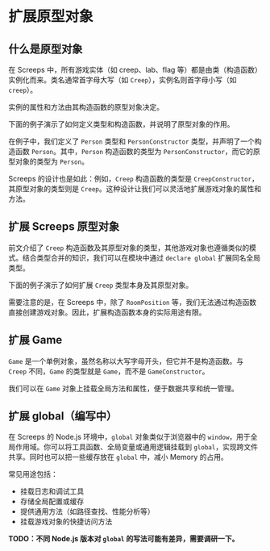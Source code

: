 # 扩展原型对象

## 什么是原型对象

在 Screeps 中，所有游戏实体（如 creep、lab、flag 等）都是由类（构造函数）实例化而来。类名通常首字母大写（如 `Creep`），实例名则首字母小写（如 `creep`）。

实例的属性和方法由其构造函数的原型对象决定。

下面的例子演示了如何定义类型和构造函数，并说明了原型对象的作用。

<CodeEditor title="原型对象演示" :model-options="showPrototypeOptions" :editor-styles="{height: '440px'}"></CodeEditor>

在例子中，我们定义了 `Person` 类型和 `PersonConstructor` 类型，并声明了一个构造函数 `Person`。其中，`Person` 构造函数的类型为 `PersonConstructor`，而它的原型对象的类型为 `Person`。

Screeps 的设计也是如此：例如，`Creep` 构造函数的类型是 `CreepConstructor`，其原型对象的类型则是 `Creep`。这种设计让我们可以灵活地扩展游戏对象的属性和方法。

## 扩展 Screeps 原型对象

前文介绍了 `Creep` 构造函数及其原型对象的类型，其他游戏对象也遵循类似的模式。结合类型合并的知识，我们可以在模块中通过 `declare global` 扩展同名全局类型。

下面的例子演示了如何扩展 `Creep` 类型本身及其原型对象。

<CodeEditor title="扩展构造函数本身及原型对象" :model-options="extendPrototypeOptions" :editor-styles="{height: '420px'}"></CodeEditor>

需要注意的是，在 Screeps 中，除了 `RoomPosition` 等，我们无法通过构造函数直接创建游戏对象。因此，扩展构造函数本身的实际用途有限。

## 扩展 Game

`Game` 是一个单例对象，虽然名称以大写字母开头，但它并不是构造函数。与 `Creep` 不同，`Game` 的类型就是 `Game`，而不是 `GameConstructor`。

<CodeEditor title="扩展 Game" :model-options="extendGameOptions" :editor-styles="{height: '290px'}"></CodeEditor>

我们可以在 `Game` 对象上挂载全局方法和属性，便于数据共享和统一管理。

## 扩展 global（编写中）

在 Screeps 的 Node.js 环境中，`global` 对象类似于浏览器中的 `window`，用于全局作用域。你可以将工具函数、全局变量或通用逻辑挂载到 `global`，实现跨文件共享。同时也可以把一些缓存放在 `global` 中，减小 Memory 的占用。

常见用途包括：

- 挂载日志和调试工具
- 存储全局配置或缓存
- 提供通用方法（如路径查找、性能分析等）
- 挂载游戏对象的快捷访问方法

**TODO：不同 Node.js 版本对 `global` 的写法可能有差异，需要调研一下。**

<script setup>
import {CodeEditor} from '@components/monaco-editor'

const showPrototypeOptions = [
    {
        value: `interface Person {
    name: string
    age: number
    getInfo: () => string
}

interface PersonConstructor {
    new (name: string, age: number): Person
    prototype: Person
}

declare const Person: PersonConstructor
Person.prototype.getInfo = function () {
    return \`Name: \${this.name}, Age: \${this.age}\`;
}

const p = new Person('keqing', 18)
console.log(p.getInfo())
        `,
        language: 'typescript',
        path: 'main1.ts'
    }
]

const extendPrototypeOptions = [
    {
        value: `declare global {
    interface Creep {
        sleep: () => void
    }

    interface CreepConstructor {
        creepCount: number
    }
}

Creep.prototype.sleep = function () {
    this.say('Zzz...');
}

const creep = Game.creeps['']
creep.sleep()
Creep.creepCount++

export {}
        `,
        language: 'typescript',
        path: 'main2.ts'
    }
]

const extendGameOptions = [
    {
        value: `declare global {
    interface Game {
        getMyCreeps: (roomName: string) => Creep[]
    }
}

Game.getMyCreeps = function (this: Game, roomName) {
    return Object.values(this.creeps).filter(creep => creep.room.name === roomName);
}

const creeps = Game.getMyCreeps('W1N1');

export {}
        `,
        language: 'typescript',
        path: 'main3.ts'
    }
]


</script>
